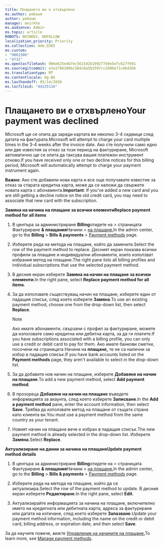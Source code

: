 ```yaml
---
title: Плащането ви е отхвърлено
ms.author: pebaum
author: pebaum
manager: mnirkhe
ms.audience: Admin
ms.topic: article
ROBOTS: NOINDEX, NOFOLLOW
localization_priority: Priority
ms.collection: Adm_O365
ms.custom:
- "9001506"
- "4732"
ms.openlocfilehash: 986e625e4b7ec5615d2b19927749e5efc627f691
ms.sourcegitcommit: e3a1f96200bc58dc8a5b3597cc2600e71c4bd266
ms.translationtype: MT
ms.contentlocale: bg-BG
ms.lasthandoff: 05/14/2020
ms.locfileid: "44225116"
---
```

# <a name="your-payment-was-declined"></a><span data-ttu-id="790d3-102">Плащането ви е отхвърлено</span><span class="sxs-lookup"><span data-stu-id="790d3-102">Your payment was declined</span></span>

<span data-ttu-id="790d3-103">Microsoft ще се опита да зареди картата ви няколко 3-4 седмици след датата на фактурата.</span><span class="sxs-lookup"><span data-stu-id="790d3-103">Microsoft will attempt to charge your card multiple times in the 3-4 weeks after the invoice date.</span></span>  <span data-ttu-id="790d3-104">Ако сте получили само едно или две известия за отказ за този период на фактуриране, Microsoft автоматично ще се опита да таксува вашия платежен инструмент отново.</span><span class="sxs-lookup"><span data-stu-id="790d3-104">If you have received only one or two decline notices for this billing period, Microsoft will automatically attempt to charge your payment instrument again.</span></span>  

<span data-ttu-id="790d3-105">**Важно**: Ако сте добавили нова карта и все още получавате известие за отказ за старата кредитна карта, може да се наложи да свържете новата карта с абонамента.</span><span class="sxs-lookup"><span data-stu-id="790d3-105">**Important**: If you've added a new card and you are still getting a decline notice on the old credit card, you may need to associate that new card with the subscription.</span></span>

<span data-ttu-id="790d3-106">**Замяна на начина на плащане за всички елементи**</span><span class="sxs-lookup"><span data-stu-id="790d3-106">**Replace payment method for all items**</span></span>

1. <span data-ttu-id="790d3-107">В центъра за администриране **Billing**отидете на  >  страницата Фактуриране **& плащания**Начини  >  [на плащане.](https://go.microsoft.com/fwlink/p/?linkid=2018806)</span><span class="sxs-lookup"><span data-stu-id="790d3-107">In the admin center, go to the **Billing** > **Bills & payments** > [Payment methods](https://go.microsoft.com/fwlink/p/?linkid=2018806) page.</span></span>

2. <span data-ttu-id="790d3-108">Изберете реда на метода на плащане, който да замените.</span><span class="sxs-lookup"><span data-stu-id="790d3-108">Select the row of the payment method to replace.</span></span> <span data-ttu-id="790d3-109">Десният екран показва всички профили за плащане и индивидуални абонаменти, които използват избрания метод на плащане.</span><span class="sxs-lookup"><span data-stu-id="790d3-109">The right pane lists all billing profiles and individual subscriptions that use the selected payment method.</span></span>

3. <span data-ttu-id="790d3-110">В десния екран изберете **Замяна на начин на плащане за всички елементи**.</span><span class="sxs-lookup"><span data-stu-id="790d3-110">In the right pane, select **Replace payment method for all items**.</span></span>

4. <span data-ttu-id="790d3-111">За да използвате съществуващ начин на плащане, изберете един от падащия списък, след което изберете **Замяна**.</span><span class="sxs-lookup"><span data-stu-id="790d3-111">To use an existing payment method, choose one from the drop-down list, then select **Replace**.</span></span>

    > [!NOTE]
    > <span data-ttu-id="790d3-112">Ако имате абонаменти, свързани с профил за фактуриране, можете да използвате само кредитна или дебитна карта, за да ги платите.</span><span class="sxs-lookup"><span data-stu-id="790d3-112">If you have subscriptions associated with a billing profile, you can only use a credit or debit card to pay for them.</span></span> <span data-ttu-id="790d3-113">Ако имате банкови сметки, посочени на страницата Начини на **плащане,** те не са налични за избор в падащия списък.</span><span class="sxs-lookup"><span data-stu-id="790d3-113">If you have bank accounts listed on the **Payment methods** page, they aren't available to select in the drop-down list.</span></span>

5. <span data-ttu-id="790d3-114">За да добавите нов начин на плащане, изберете **Добавяне на начин на плащане**.</span><span class="sxs-lookup"><span data-stu-id="790d3-114">To add a new payment method, select **Add payment method**.</span></span>

6. <span data-ttu-id="790d3-115">В прозореца **Добавяне на начин на плащане** въведете информацията за акаунта, след което изберете **Записване**.</span><span class="sxs-lookup"><span data-stu-id="790d3-115">In the **Add a payment method** pane, enter the account information, then select **Save**.</span></span> <span data-ttu-id="790d3-116">Трябва да използвате метод на плащане от същата страна като клиента ви.</span><span class="sxs-lookup"><span data-stu-id="790d3-116">You must use a payment method from the same country as your tenant.</span></span>

7. <span data-ttu-id="790d3-117">Новият начин на плащане вече е избран в падащия списък.</span><span class="sxs-lookup"><span data-stu-id="790d3-117">The new payment method is already selected in the drop-down list.</span></span> <span data-ttu-id="790d3-118">Изберете **Замяна**.</span><span class="sxs-lookup"><span data-stu-id="790d3-118">Select **Replace**.</span></span>

<span data-ttu-id="790d3-119">**Актуализиране на данни за начина на плащане**</span><span class="sxs-lookup"><span data-stu-id="790d3-119">**Update payment method details**</span></span>

1. <span data-ttu-id="790d3-120">В центъра за администриране **Billing**отидете на  >  страницата Фактуриране **& плащания**Начини  >  [на плащане.](https://go.microsoft.com/fwlink/p/?linkid=2018806)</span><span class="sxs-lookup"><span data-stu-id="790d3-120">In the admin center, go to the **Billing** > **Bills & payments** > [Payment methods](https://go.microsoft.com/fwlink/p/?linkid=2018806) page.</span></span>

2. <span data-ttu-id="790d3-121">Изберете реда на метода на плащане, който да се актуализира.</span><span class="sxs-lookup"><span data-stu-id="790d3-121">Select the row of the payment method to update.</span></span> <span data-ttu-id="790d3-122">В десния екран изберете **Редактиране**.</span><span class="sxs-lookup"><span data-stu-id="790d3-122">In the right pane, select **Edit**.</span></span>

3. <span data-ttu-id="790d3-123">Актуализирайте информацията за начина на плащане, включително името на кредитната или дебитната карта, адреса за фактуриране или датата на изтичане, след което изберете **Запазване**.</span><span class="sxs-lookup"><span data-stu-id="790d3-123">Update your payment method information, including the name on the credit or debit card, billing address, or expiration date, and then select **Save**.</span></span>

<span data-ttu-id="790d3-124">За да научите повече, вижте [Управление на начините на плащане.](https://docs.microsoft.com/microsoft-365/commerce/billing-and-payments/manage-payment-methods)</span><span class="sxs-lookup"><span data-stu-id="790d3-124">To learn more, see [Manage payment methods](https://docs.microsoft.com/microsoft-365/commerce/billing-and-payments/manage-payment-methods).</span></span>